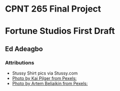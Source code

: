 # CPNT 265 Final Project

# Fortune Studios First Draft

## Ed Adeagbo

### Attributions

- Stussy Shirt pics via Stussy.com
- [Photo by Kai Pilger from Pexels:](https://www.pexels.com/photo/assorted-clothes-996329/)
- [Photo by Artem Beliaikin from Pexels:](https://www.pexels.com/photo/clothes-on-racks-2613322/)


